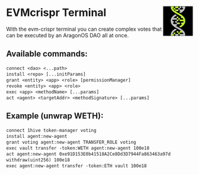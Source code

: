 # EVMcrispr Terminal <img align="right" src="https://github.com/BlossomLabs/evmcrispr-terminal/blob/master/public/logo192.png" height="80px" />

With the evm-crispr terminal you can create complex votes that can be executed by an AragonOS DAO all at once.

## Available commands:
```
connect <dao> <...path>
install <repo> [...initParams]
grant <entity> <app> <role> [permissionManager]
revoke <entity> <app> <role>
exec <app> <methodName> [...params]
act <agent> <targetAddr> <methodSignature> [...params]
```
## Example (unwrap WETH):
```
connect 1hive token-manager voting
install agent:new-agent
grant voting agent:new-agent TRANSFER_ROLE voting
exec vault transfer -token:WETH agent:new-agent 100e18
act agent:new-agent 0xe91D153E0b41518A2Ce8Dd3D7944Fa863463a97d withdraw(uint256) 100e18
exec agent:new-agent transfer -token:ETH vault 100e18
```
